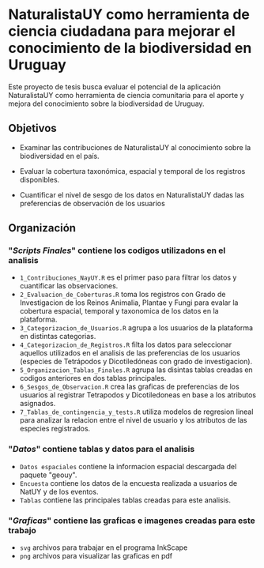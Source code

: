 # NaturalistaUY como herramienta de ciencia ciudadana para mejorar el conocimiento de la biodiversidad en Uruguay


Este proyecto de tesis busca evaluar el potencial de la aplicación NaturalistaUY como herramienta de ciencia comunitaria para el aporte y mejora del conocimiento sobre la biodiversidad de Uruguay.


## Objetivos

- Examinar las contribuciones de NaturalistaUY al conocimiento sobre la biodiversidad en el país.

- Evaluar la cobertura taxonómica, espacial y temporal de los registros disponibles.

- Cuantificar el nivel de sesgo de los datos en NaturalistaUY dadas las preferencias de observación de los usuarios


## Organización

### "*Scripts Finales*" contiene los codigos utilizadons en el analisis
- `1_Contribuciones_NayUY.R` es el primer paso para filtrar los datos y cuantificar las observaciones.
- `2_Evaluacion_de_Coberturas.R` toma los registros con Grado de Investigacion de los Reinos Animalia, Plantae y Fungi para evalar la cobertura espacial, temporal y taxonomica de los datos en la plataforma.
- `3_Categorizacion_de_Usuarios.R` agrupa a los usuarios de la plataforma en distintas categorias.
- `4_Categorizacion_de_Registros.R` filta los datos para seleccionar aquellos utilizados en el analisis de las preferencias de los usuarios (especies de Tetrápodos y Dicotiledóneas con grado de investigacion).
- `5_Organizacion_Tablas_Finales.R` agrupa las disintas tablas creadas en codigos anteriores en dos tablas principales.
- `6_Sesgos_de_Observacion.R` crea las graficas de preferencias de los usuarios al registrar Tetrapodos y Dicotiledoneas en base a los atributos asignados.
- `7_Tablas_de_contingencia_y_tests.R` utiliza modelos de regresion lineal para analizar la relacion entre el nivel de usuario y los atributos de las especies registrados.

### "*Datos*" contiene tablas y datos para el analisis
- `Datos espaciales` contiene la informacion espacial descargada del paquete "geouy".
- `Encuesta` contiene los datos de la encuesta realizada a usuarios de NatUY y de los eventos.
- `Tablas` contiene las principales tablas creadas para este analisis.

### "*Graficas*" contiene las graficas e imagenes creadas para este trabajo
- `svg` archivos para trabajar en el programa InkScape
- `png` archivos para visualizar las graficas en pdf



  

